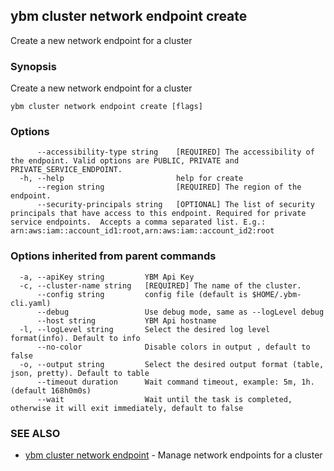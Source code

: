 ## ybm cluster network endpoint create

Create a new network endpoint for a cluster

### Synopsis

Create a new network endpoint for a cluster

```
ybm cluster network endpoint create [flags]
```

### Options

```
      --accessibility-type string    [REQUIRED] The accessibility of the endpoint. Valid options are PUBLIC, PRIVATE and PRIVATE_SERVICE_ENDPOINT.
  -h, --help                         help for create
      --region string                [REQUIRED] The region of the endpoint.
      --security-principals string   [OPTIONAL] The list of security principals that have access to this endpoint. Required for private service endpoints.  Accepts a comma separated list. E.g.: arn:aws:iam::account_id1:root,arn:aws:iam::account_id2:root
```

### Options inherited from parent commands

```
  -a, --apiKey string         YBM Api Key
  -c, --cluster-name string   [REQUIRED] The name of the cluster.
      --config string         config file (default is $HOME/.ybm-cli.yaml)
      --debug                 Use debug mode, same as --logLevel debug
      --host string           YBM Api hostname
  -l, --logLevel string       Select the desired log level format(info). Default to info
      --no-color              Disable colors in output , default to false
  -o, --output string         Select the desired output format (table, json, pretty). Default to table
      --timeout duration      Wait command timeout, example: 5m, 1h. (default 168h0m0s)
      --wait                  Wait until the task is completed, otherwise it will exit immediately, default to false
```

### SEE ALSO

* [ybm cluster network endpoint](ybm_cluster_network_endpoint.md)	 - Manage network endpoints for a cluster


